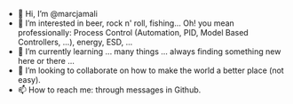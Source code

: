 - 👋 Hi, I’m @marcjamali
- 👀 I’m interested in beer, rock n' roll, fishing... Oh! you mean professionally: Process Control (Automation, PID, Model Based Controllers, ...), energy, ESD, ... 
- 🌱 I’m currently learning ... many things ... always finding something new here or there ...
- 💞️ I’m looking to collaborate on how to make the world a better place (not easy). 
- 📫 How to reach me: through messages in Github.
